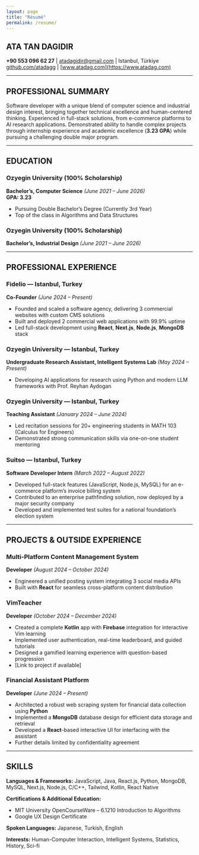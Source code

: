 ```yaml
---
layout: page
title: "Résumé"
permalink: /resume/
---
```


## ATA TAN DAGIDIR

**+90 553 096 62 27** | [atadagidir@gmail.com](mailto:atadagidir@gmail.com) | Istanbul, Türkiye  
[github.com/atadagg](https://github.com/atadagg) | [www.atadag.com](https://www.atadag.com)

---

## PROFESSIONAL SUMMARY

Software developer with a unique blend of computer science and industrial design interest, bringing together technical excellence and human-centered thinking. Experienced in full-stack solutions, from e-commerce platforms to AI research applications. Demonstrated ability to handle complex projects through internship experience and academic excellence (**3.23 GPA**) while pursuing a challenging double major program.

---

## EDUCATION

### Ozyegin University (100% Scholarship)

**Bachelor’s, Computer Science** _(June 2021 – June 2026)_  
**GPA: 3.23**

- Pursuing Double Bachelor’s Degree (Currently 3rd Year)
- Top of the class in Algorithms and Data Structures

### Ozyegin University (100% Scholarship)

**Bachelor’s, Industrial Design** _(June 2021 – June 2026)_

---

## PROFESSIONAL EXPERIENCE

### Fidelio — Istanbul, Turkey

**Co-Founder** _(June 2024 – Present)_

- Founded and scaled a software agency, delivering 3 commercial websites with custom CMS solutions
- Built and deployed 2 commercial web applications with 99.9% uptime
- Led full-stack development using **React**, **Next.js**, **Node.js**, **MongoDB** stack

### Ozyegin University — Istanbul, Turkey

**Undergraduate Research Assistant, Intelligent Systems Lab** _(May 2024 – Present)_

- Developing AI applications for research using Python and modern LLM frameworks with Prof. Reyhan Aydogan

### Ozyegin University — Istanbul, Turkey

**Teaching Assistant** _(January 2024 – June 2024)_

- Led recitation sessions for 20+ engineering students in MATH 103 (Calculus for Engineers)
- Demonstrated strong communication skills via one-on-one student mentoring

### Suitso — Istanbul, Turkey

**Software Developer Intern** _(March 2022 – August 2022)_

- Developed full-stack features (JavaScript, Node.js, MySQL) for an e-commerce platform’s invoice billing system
- Contributed to an enterprise pathfinding solution, now deployed by a major security company
- Developed and implemented test suites for a national foundation’s election system

---

## PROJECTS & OUTSIDE EXPERIENCE

### Multi-Platform Content Management System

**Developer** _(August 2024 – October 2024)_

- Engineered a unified posting system integrating 3 social media APIs
- Built with **React** for seamless cross-platform content distribution

### VimTeacher

**Developer** _(October 2024 – December 2024)_

- Created a complete **Kotlin** app with **Firebase** integration for interactive Vim learning
- Implemented user authentication, real-time leaderboard, and guided tutorials
- Designed a gamified learning experience with question-based progression
- [Link to project if available]

### Financial Assistant Platform

**Developer** _(June 2024 – Present)_

- Architected a robust web scraping system for financial data collection using **Python**
- Implemented a **MongoDB** database design for efficient data storage and retrieval
- Developed a **React**-based interactive UI for interfacing with the assistant
- Further details limited by confidentiality agreement

---

## SKILLS

**Languages & Frameworks:** JavaScript, Java, React.js, Python, MongoDB, MySQL, Next.js, Node.js, C/C++, Tailwind, Kotlin, React Native

**Certifications & Additional Education:**

- MIT University OpenCourseWare – 6.1210 Introduction to Algorithms
- Google UX Design Certificate

**Spoken Languages:** Japanese, Turkish, English

**Interests:** Human-Computer Interaction, Intelligent Systems, Statistics, History, Sci-fi
